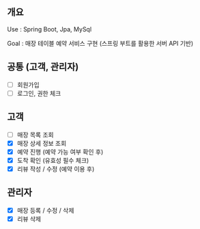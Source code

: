 ## 개요

Use : Spring Boot, Jpa, MySql

Goal : 매장 테이블 예약 서비스 구현 (스프링 부트를 활용한 서버 API 기반)

## 공통 (고객, 관리자)
- [ ] 회원가입
- [ ] 로그인, 권한 체크

## 고객
- [ ] 매장 목록 조회
- [x] 매장 상세 정보 조회
- [x] 예약 진행 (예약 가능 여부 확인 후)
- [x] 도착 확인 (유효성 필수 체크)
- [x] 리뷰 작성 / 수정 (예약 이용 후)

## 관리자
- [x] 매장 등록 / 수정 / 삭제
- [x] 리뷰 삭제
